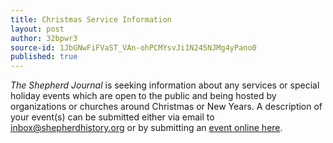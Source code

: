 ```yaml
---
title: Christmas Service Information
layout: post
author: 32bpwr3
source-id: 1JbGNwFiFVaST_VAn-ohPCMYsvJi1N245NJMg4yPano0
published: true
---
```

*The Shepherd Journal* is seeking information about any services or special holiday events which are open to the public and being hosted by organizations or churches around Christmas or New Years. A description of your event(s) can be submitted either via email to [inbox@shepherdhistory.org](mailto:inbox@shepherdhistory.org) or by submitting an [event online here](http://www.shepherdhistory.org/submit-an-event/).

